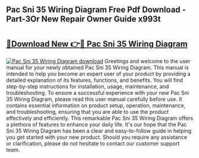 ## Pac Sni 35 Wiring Diagram Free Pdf Download - Part-3Or New Repair Owner Guide x993t

# <h2><a href="http://dfn7r0o.blite.top/?on=Pac+Sni+35+Wiring+Diagram">🔗Download New 👉🔴 Pac Sni 35 Wiring Diagram</a></h2>

[![Pac Sni 35 Wiring Diagram download](https://i.imgur.com/lujVjoI.png)](http://dfn7r0o.blite.top/?on=Pac+Sni+35+Wiring+Diagram)
Greetings and welcome to the user manual for your newly obtained Pac Sni 35 Wiring Diagram. This manual is intended to help you become an expert user of your product by providing a detailed explanation of its features, functions, and benefits. You will find step-by-step instructions for installation, usage, maintenance, and troubleshooting. To ensure a successful experience with your new Pac Sni 35 Wiring Diagram, please read this user manual carefully before use. It contains essential information on product setup, operation, maintenance, and troubleshooting, ensuring that you are able to use the product effectively and efficiently. This remarkable Pac Sni 35 Wiring Diagram offers a plethora of features to enhance your daily life. It's our hope that the Pac Sni 35 Wiring Diagram has been a clear and easy-to-follow guide in helping you get started with your new product. Should you require any assistance or clarification, please do not hesitate to contact our customer support team.
